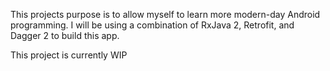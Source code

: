 This projects purpose is to allow myself to learn more modern-day Android programming. I will be using a combination of RxJava 2, Retrofit, and Dagger 2 to build this app.

This project is currently WIP
